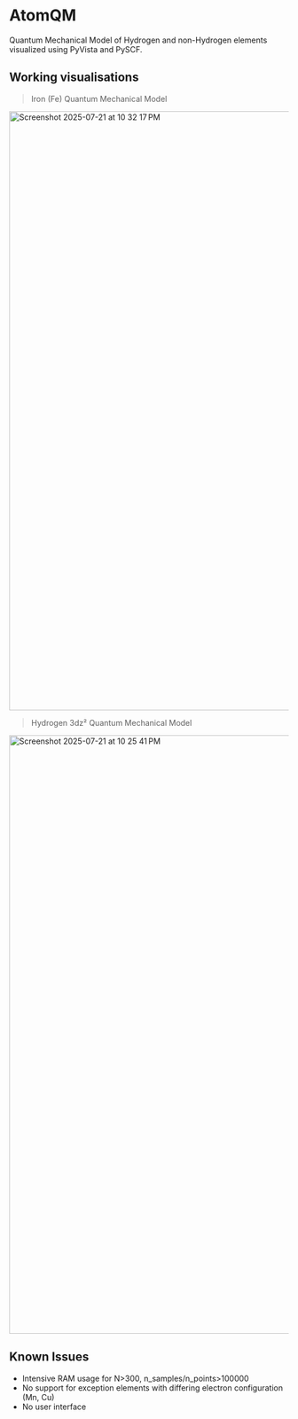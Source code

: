 # AtomQM
Quantum Mechanical Model of Hydrogen and non-Hydrogen elements visualized using PyVista and PySCF.

## Working visualisations
> Iron (Fe) Quantum Mechanical Model
<img width="1920" height="1080" alt="Screenshot 2025-07-21 at 10 32 17 PM" src="https://github.com/user-attachments/assets/42784f2b-d5c3-42ac-a4bc-2bef715230da" />


> Hydrogen 3dz² Quantum Mechanical Model
<img width="1919" height="1079" alt="Screenshot 2025-07-21 at 10 25 41 PM" src="https://github.com/user-attachments/assets/050d64b8-221a-412e-bbad-b84cc47a56d4" />

## Known Issues
* Intensive RAM usage for N>300, n_samples/n_points>100000
* No support for exception elements with differing electron configuration (Mn, Cu)
* No user interface
